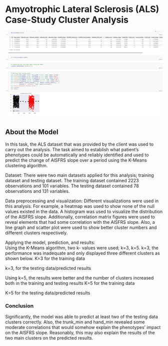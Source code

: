 # Amyotrophic Lateral Sclerosis (ALS) Case-Study Cluster Analysis

![Lateral](lateral.png)

## About the Model

In this task, the ALS dataset that was provided by the client was used to carry out the analysis. The task aimed to establish what patient’s phenotypes could be automatically and reliably identified and used to predict the change of AlSFRS slope over a period using the K-Means clustering algorithm.

Dataset: There were two main datasets applied for this analysis; training dataset and testing dataset. The training dataset contained 2223 observations and 101 variables. The testing dataset contained 78 observations and 131 variables.

Data preprocessing and visualization: Different visualizations were used in this analysis. For example, a heatmap was used to show none of the null values existed in the data. A histogram was used to visualize the distribution of the AlSFRS slope. Additionally, correlation matrix figures were used to reveal elements that had some correlation with the AlSFRS slope. Also, a line graph and scatter plot were used to show better cluster numbers and different clusters respectively.

Applying the model, prediction, and results:  
Using the K-Means algorithm, two k- values were used; k=3, k=5.
k=3, the performance was inadequate and only displayed three different clusters as shown below.
K=3 for the training data

k=3, for the testing data/predicted results

Using k=5, the results were better and the number of clusters increased both in the training and testing results
K=5 for the training data

K=5 for the testing data/predicted results

### Conclusion

Significantly, the model was able to predict at least two of the testing data clusters correctly. Also, the trunk_min and hand_min revealed some moderate correlations that would somehow explain the phenotypes’ impact on the AlSFRS slope. Reasonably, this may also explain the results of the two main clusters on the predicted results.

